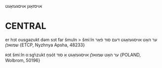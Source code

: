 אויסזאָגן
אויסגעזאָגט

CENTRAL
========

er hɔt ousgəzukt dəm sɔt far šmuln > šmiːln ער האָט אויסגעזאָגט דעם סוד פֿאַר שמואלן {ETCP, Nyzhnya Apsha, 48233}

ʀɔt šmiːln oːsgʲɩzukt n̩sót ער האָט שמואלן אויסגעזאָגט אַ סוד {POLAND, Wolbrom, 50196}